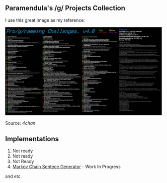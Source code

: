 ## Paramendula's /g/ Projects Collection

I use this great image as my reference:

![Image](https://github.com/paramendula/infoblob/blob/master/gprog/challenges.jpeg?raw=true)

Source: *4chan*

## Implementations

1. Not ready
2. Not ready
3. Not Ready
4. [Markov Chain Sentece Generator](https://github.com/paramendula/markov-csg) - Work In Progress
   
and etc